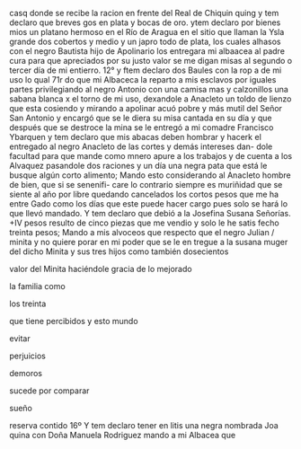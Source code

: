 casq donde se recibe la racion en frente del Real de Chiquin
quing
y tem declaro que breves gos en plata y bocas de oro.
ytem declaro por bienes mios un platano hermoso en el
Río de Aragua en el sitio que llaman la Ysla grande
dos cobertos y medio y un
japro todo de plata, los cuales alhasos con el negro Bautista
hijo de Apolinario los entregara mi albaacea al padre cura para
que apreciados por su justo valor se me digan misas al segundo
o tercer día de mi entierro.
12°
y ftem declaro dos Baules con la rop
a de mi uso lo qual
71r
do que mi Albaceca la reparto a mis esclavos por iguales partes
privilegiando al negro Antonio con una camisa mas y calzonillos
una sabana blanca x el torno de mi uso, dexandole a Anacleto un
toldo de lienzo que esta cosiendo y mirando a apolinar acuó pobre y más mutil
del Señor San Antonio y encargó que se le diera su misa cantada en su día y que después que se destroce la mina se le entregó a mi comadre Francisco Ybarquen y tem declaro que mis abacas deben hombrar y hacerk
el entregado al negro Anacleto de las cortes y demás intereses dan- dole facultad para que mande como mnero apure a los trabajos y de cuenta a los Alvaquez pasandole dos raciones y un día
una negra pata que está le busque algún corto alimento; Mando esto considerando al Anacleto hombre de bien, que si se senenifi- care lo contrario siempre es muriñidad que se siente al año por libre quedando cancelados los cortos pesos que me ha entre
Gado como los días que este puede hacer cargo pues solo se hará lo que llevó mandado. Y tem declaro que debió a la Josefina Susana Señorías.
+IV
pesos
resulto de cinco piezas que me vendio y solo le he
satis
fecho treinta pesos; Mando a mis alvoceos que respecto que el
negro Julian / minita y no quiere porar en mi poder que se le
en
tregue a la susana muger del dicho Minita y sus tres hijos como
también
dosecientos

valor
del
Minita
haciéndole
gracia
de
lo
mejorado

la
familia
como

los
treinta

que
tiene
percibidos
y
esto
mundo

evitar

perjuicios

demoros

sucede
por
comparar

sueño

reserva
contido
16º
Y tem declaro tener en litis una negra nombrada Joa
quina con Doña Manuela Rodriguez mando a mi Albacea que
